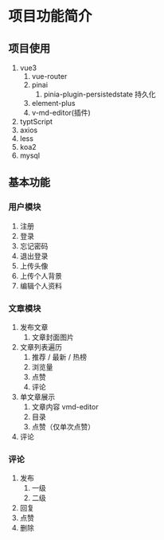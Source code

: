 # 项目功能简介

## 项目使用

1. vue3
   1. vue-router
   2. pinai
      1. pinia-plugin-persistedstate 持久化
   3. element-plus
   4. v-md-editor(插件)
2. typtScript
3. axios
4. less
5. koa2
6. mysql

## 基本功能

### 用户模块

1. 注册
2. 登录
3. 忘记密码
4. 退出登录
5. 上传头像
6. 上传个人背景
7. 编辑个人资料

### 文章模块

1. 发布文章
   1. 文章封面图片
2. 文章列表遍历
   1. 推荐 / 最新 / 热榜
   2. 浏览量
   3. 点赞
   4. 评论
3. 单文章展示
   1. 文章内容 vmd-editor
   2. 目录
   3. 点赞（仅单次点赞）
4. 评论

### 评论

1. 发布
   1. 一级
   2. 二级
2. 回复
3. 点赞
4. 删除